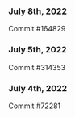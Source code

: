 ### July 8th, 2022

Commit #164829

### July 5th, 2022

Commit #314353


### July 4th, 2022

Commit #72281
